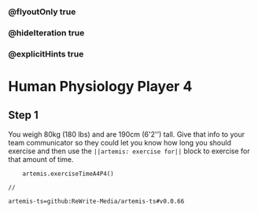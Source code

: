 ### @flyoutOnly true
### @hideIteration true
### @explicitHints true

# Human Physiology Player 4

## Step 1
You weigh 80kg (180 lbs) and are 190cm (6'2'') tall. Give that info to your team communicator so they could let you know how long you should exercise and then use the ``||artemis: exercise for||`` block to exercise for that amount of time.

```ghost
    artemis.exerciseTimeA4P4()
```
```template
//
```

```package
artemis-ts=github:ReWrite-Media/artemis-ts#v0.0.66
```